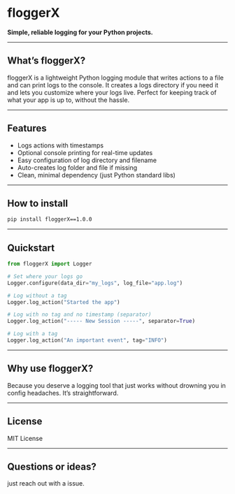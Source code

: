 # floggerX

**Simple, reliable logging for your Python projects.**

---

## What’s floggerX?

floggerX is a lightweight Python logging module that writes actions to a file and can print logs to the console. It creates a logs directory if you need it and lets you customize where your logs live. Perfect for keeping track of what your app is up to, without the hassle.

---

## Features

- Logs actions with timestamps
- Optional console printing for real-time updates
- Easy configuration of log directory and filename
- Auto-creates log folder and file if missing
- Clean, minimal dependency (just Python standard libs)

---

## How to install

```bash
pip install floggerX==1.0.0
````



---

## Quickstart

```python
from floggerX import Logger

# Set where your logs go
Logger.configure(data_dir="my_logs", log_file="app.log")

# Log without a tag
Logger.log_action("Started the app")

# Log with no tag and no timestamp (separator)
Logger.log_action("----- New Session -----", separator=True)

# Log with a tag
Logger.log_action("An important event", tag="INFO")
```

---

## Why use floggerX?

Because you deserve a logging tool that just works without drowning you in config headaches. It’s straightforward.

---

## License

MIT License

---

## Questions or ideas?

just reach out with a issue.

